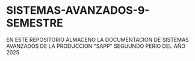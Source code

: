 # SISTEMAS-AVANZADOS-9-SEMESTRE
EN ESTE REPOSITORIO ALMACENO LA DOCUMENTACION DE SISTEMAS AVANZADOS DE LA PRODUCCION "SAPP" SEGUUNDO PERIO DEL AÑO 2025
